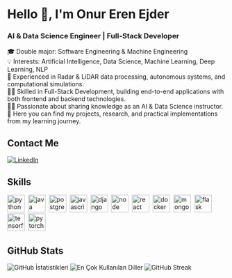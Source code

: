 # Hello 👋, I'm Onur Eren Ejder
### AI & Data Science Engineer | Full-Stack Developer

🎓 Double major: Software Engineering & Machine Engineering  
💡 Interests: Artificial Intelligence, Data Science, Machine Learning, Deep Learning, NLP  
📡 Experienced in Radar & LiDAR data processing, autonomous systems, and computational simulations.  
🧑‍💻 Skilled in Full-Stack Development, building end-to-end applications with both frontend and backend technologies.  
🧑‍🏫 Passionate about sharing knowledge as an AI & Data Science instructor.  
📂 Here you can find my projects, research, and practical implementations from my learning journey.

## Contact Me
<p><a href="www.linkedin.com/in/onur-eren-ejde" target="_blank"><img src="https://img.shields.io/badge/LinkedIn-%230077B5.svg?&style=flat-square&logo=linkedin&logoColor=white" alt="LinkedIn"></a> </p>

## Skills

<p align="left">
<img src="https://cdn.jsdelivr.net/gh/devicons/devicon/icons/python/python-original.svg" alt="python" width="40" height="40"/>&nbsp;
<img src="https://cdn.jsdelivr.net/gh/devicons/devicon/icons/java/java-original.svg" alt="java" width="40" height="40"/>&nbsp;
<img src="https://cdn.jsdelivr.net/gh/devicons/devicon/icons/postgresql/postgresql-original.svg" alt="postgresql" width="40" height="40"/>&nbsp;
<img src="https://cdn.jsdelivr.net/gh/devicons/devicon/icons/javascript/javascript-original.svg" alt="javascript" width="40" height="40"/>&nbsp;
<img src="https://cdn.jsdelivr.net/gh/devicons/devicon/icons/django/django-plain.svg" alt="django" width="40" height="40"/>&nbsp;
<img src="https://cdn.jsdelivr.net/gh/devicons/devicon/icons/nodejs/nodejs-original.svg" alt="node" width="40" height="40"/>&nbsp;
<img src="https://cdn.jsdelivr.net/gh/devicons/devicon/icons/react/react-original.svg" alt="react" width="40" height="40"/>&nbsp;
<img src="https://cdn.jsdelivr.net/gh/devicons/devicon/icons/docker/docker-original.svg" alt="docker" width="40" height="40"/>&nbsp;
<img src="https://cdn.jsdelivr.net/gh/devicons/devicon/icons/mongodb/mongodb-original.svg" alt="mongodb" width="40" height="40"/>&nbsp;
<img src="https://cdn.jsdelivr.net/gh/devicons/devicon/icons/flask/flask-original.svg" alt="flask" width="40" height="40"/>&nbsp;
<img src="https://cdn.jsdelivr.net/gh/devicons/devicon/icons/tensorflow/tensorflow-original.svg" alt="tensorflow" width="40" height="40"/>&nbsp;
<img src="https://cdn.jsdelivr.net/gh/devicons/devicon/icons/pytorch/pytorch-original.svg" alt="pytorch" width="40" height="40"/>&nbsp;
</p>

## GitHub Stats

<img src="https://github-readme-stats.vercel.app/api?username=OnurErenEjder&show_icons=true&count_private=true&theme=default" alt="GitHub İstatistikleri" />

<img src="https://github-readme-stats.vercel.app/api/top-langs/?username=OnurErenEjder&layout=compact&theme=default" alt="En Çok Kullanılan Diller" />

<img src="https://github-readme-streak-stats.herokuapp.com/?user=OnurErenEjder&theme=default" alt="GitHub Streak" />

